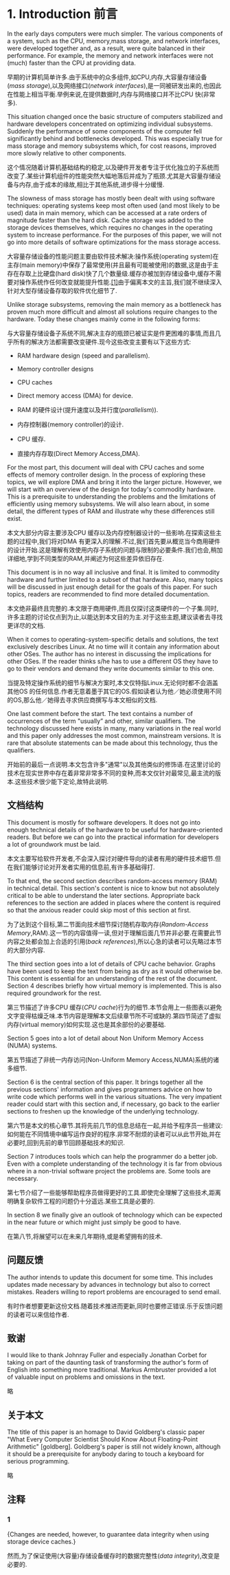 # 1. Introduction 前言

In the early days computers were much simpler. The various components of a system, such as the CPU, memory,mass storage, and network interfaces, were developed together and, as a result, were quite balanced in their performance. For example, the memory and network interfaces were not (much) faster than the CPU at providing data.

早期的计算机简单许多.由于系统中的众多组件,如CPU,内存,大容量存储设备(*mass storage*),以及网络接口(*network interfaces*),是一同被研发出来的,也因此在性能上相当平衡.举例来说,在提供数据时,内存与网络接口并不比CPU 快(非常多).

This situation changed once the basic structure of computers stabilized and hardware developers concentrated on optimizing individual subsystems. Suddenly the performance of some components of the computer fell significantly behind and bottlenecks developed. This was especially true for mass storage and memory subsystems which, for cost reasons, improved more slowly relative to other components.

这个情况随着计算机基础结构的稳定,以及硬件开发者专注于优化独立的子系统而改变了.某些计算机组件的性能突然大幅地落后并成为了瓶颈.尤其是大容量存储设备与内存,由于成本的缘故,相比于其他系统,进步得十分缓慢.

The slowness of mass storage has mostly been dealt with using software techniques: operating systems keep most often used (and most likely to be used) data in main memory, which can be accessed at a rate orders of magnitude faster than the hard disk. Cache storage was added to the storage devices themselves, which requires no changes in the operating system to increase performance. For the purposes of this paper, we will not go into more details of software optimizations for the mass storage access.

大容量存储设备的性能问题主要由软件技术解决:操作系统(operating system)在主存(main memory)中保存了最常使用(并且最有可能被使用)的数据,这是由于主存在存取上比硬盘(hard disk)快了几个数量级.缓存亦被加到存储设备中,缓存不需要对操作系统作任何改变就能提升性能.[[1]](#1)由于偏离本文的主旨,我们就不继续深入针对大型存储设备存取的软件优化细节了.

Unlike storage subsystems, removing the main memory as a bottleneck has proven much more difficult and almost all solutions require changes to the hardware. Today these changes mainly come in the following forms:

与大容量存储设备子系统不同,解决主存的瓶颈已被证实是件更困难的事情,而且几乎所有的解决方法都需要改变硬件.现今这些改变主要有以下这些方式:

* RAM hardware design (speed and parallelism).
* Memory controller designs
* CPU caches
* Direct memory access (DMA) for device.

* RAM 的硬件设计(提升速度以及并行度(*parallelism*)).
* 内存控制器(memory controller)的设计.
* CPU 缓存.
* 直接内存存取(Direct Memory Access,DMA).

For the most part, this document will deal with CPU caches and some effects of memory controller design. In the process of exploring these topics, we will explore DMA and bring it into the larger picture. However, we will start with an overview of the design for today's commodity hardware. This is a prerequisite to understanding the problems and the limitations of efficiently using memory subsystems. We will also learn about, in some detail, the different types of RAM and illustrate why these differences still exist.

本文大部分内容主要涉及CPU 缓存以及内存控制器设计的一些影响.在探索这些主题的过程中,我们将对DMA 有更深入的理解.不过,我们首先要从概览当今商用硬件的设计开始.这是理解有效使用内存子系统的问题与限制的必要条件.我们也会,稍加详细地,学到不同类型的RAM,并阐述为何这些差异依旧存在.

This document is in no way all inclusive and final. It is limited to commodity hardware and further limited to a subset of that hardware. Also, many topics will be discussed in just enough detail for the goals of this paper. For such topics, readers are recommended to find more detailed documentation.

本文绝非最终且完整的.本文限于商用硬件,而且仅探讨这类硬件的一个子集.同时,许多主题的讨论仅点到为止,以能达到本文目的为主.对于这些主题,建议读者去寻找更详尽的文档.

When it comes to operating-system-specific details and solutions, the text exclusively describes Linux. At no time will it contain any information about other OSes. The author has no interest in discussing the implications for other OSes. If the reader thinks s/he has to use a different OS they have to go to their vendors and demand they write documents similar to this one.

当提及特定操作系统的细节与解决方案时,本文仅特指Linux.无论何时都不会涵盖其他OS 的任何信息.作者无意着墨于其它的OS.假如读者认为他／她必须使用不同的OS,那么他／她得去寻求供应商撰写与本文相似的文档.

One last comment before the start. The text contains a number of occurrences of the term "usually” and other, similar qualifiers. The technology discussed here exists in many, many variations in the real world and this paper only addresses the most common, mainstream versions. It is rare that absolute statements can be made about this technology, thus the qualifiers.

开始前的最后一点说明.本文包含许多"通常"以及其他类似的修饰语.在这里讨论的技术在现实世界中存在着非常非常多不同的变种,而本文仅针对最常见,最主流的版本.这些技术很少能下定论,故特此说明.

## 文档结构

This document is mostly for software developers. It does not go into enough technical details of the hardware to be useful for hardware-oriented readers. But before we can go into the practical information for developers a lot of groundwork must be laid.

本文主要写给软件开发者,不会深入探讨对硬件导向的读者有用的硬件技术细节.但在我们能够讨论对开发者实用的信息前,有许多基础得打.

To that end, the second section describes random-access memory (RAM) in technical detail. This section's content is nice to know but not absolutely critical to be able to understand the later sections. Appropriate back references to the section are added in places where the content is required so that the anxious reader could skip most of this section at first.

为了达到这个目标,第二节面向技术细节探讨随机存取内存(*Random-Access Memory*,RAM).这一节的内容值得一读,但对于理解后面几节并非必要.在需要此节内容之处都会加上合适的引用(*back references*),所以心急的读者可以先略过本节的大部分内容.

The third section goes into a lot of details of CPU cache behavior. Graphs have been used to keep the text from being as dry as it would otherwise be. This content is essential for an understanding of the rest of the document. Section 4 describes briefly how virtual memory is implemented. This is also required groundwork for the rest.

第三节描述了许多CPU 缓存(*CPU cache*)行为的细节.本节会用上一些图表以避免文字变得枯燥乏味.本节内容是理解本文后续章节所不可或缺的.第四节简述了虚拟内存(virtual memory)如何实现.这也是其余部份的必要基础.

Section 5 goes into a lot of detail about Non Uniform Memory Access (NUMA) systems.

第五节描述了非统一内存访问(Non-Uniform Memory Access,NUMA)系统的诸多细节.

Section 6 is the central section of this paper. It brings together all the previous sections' information and gives programmers advice on how to write code which performs well in the various situations. The very impatient reader could start with this section and, if necessary, go back to the earlier sections to freshen up the knowledge of the underlying technology.

第六节是本文的核心章节.其将先前几节的信息总结在一起,并给予程序员一些建议:如何能在不同情境中编写运作良好的程序.非常不耐烦的读者可以从此节开始,并在必要时,回到先前的章节回顾基础技术的知识.

Section 7 introduces tools which can help the programmer do a better job. Even with a complete understanding of the technology it is far from obvious where in a non-trivial software project the problems are. Some tools are necessary.

第七节介绍了一些能够帮助程序员做得更好的工具.即使完全理解了这些技术,距离明确复杂软件工程的问题仍十分遥远.某些工具是必要的.

In section 8 we finally give an outlook of technology which can be expected in the near future or which might just simply be good to have.

在第八节,将展望可以在未来几年期待,或是希望拥有的技术.

## 问题反馈

The author intends to update this document for some time. This includes updates made necessary by advances in technology but also to correct mistakes. Readers willing to report problems are encouraged to send email.

有时作者想要更新这份文档.随着技术推进而更新,同时也要修正错误.乐于反馈问题的读者可以来信给作者.

## 致谢

I would like to thank Johnray Fuller and especially Jonathan Corbet for taking on part of the daunting task of transforming the author's form of English into something more traditional. Markus Armbruster provided a lot of valuable input on problems and omissions in the text.

略

## 关于本文

The title of this paper is an homage to David Goldberg's classic paper "What Every Computer Scientist Should Know About Floating-Point Arithmetic" [goldberg]. Goldberg's paper is still not widely known, although it should be a prerequisite for anybody daring to touch a keyboard for serious programming.

略

## 注释

### 1

{Changes are needed, however, to guarantee data integrity when using storage device caches.}

然而,为了保证使用(大容量)存储设备缓存时的数据完整性(*data integrity*),改变是必要的.
